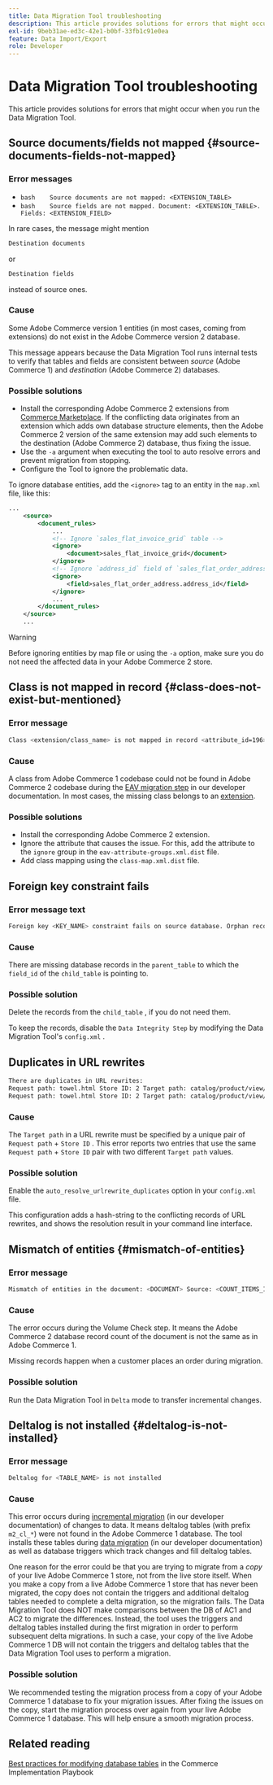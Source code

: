 ```yaml
---
title: Data Migration Tool troubleshooting
description: This article provides solutions for errors that might occur when you run the Data Migration Tool.
exl-id: 9beb31ae-ed3c-42e1-b0bf-33fb1c91e0ea
feature: Data Import/Export
role: Developer
---
```

# Data Migration Tool troubleshooting

This article provides solutions for errors that might occur when you run the Data Migration Tool.

## Source documents/fields not mapped {#source-documents-fields-not-mapped}

### Error messages

* ```bash    Source documents are not mapped: <EXTENSION_TABLE>    ```
* ```bash    Source fields are not mapped. Document: <EXTENSION_TABLE>. Fields: <EXTENSION_FIELD>    ```

In rare cases, the message might mention

```bash
Destination documents
```

or

```bash
Destination fields
```

instead of source ones.

### Cause

Some Adobe Commerce version 1 entities (in most cases, coming from extensions) do not exist in the Adobe Commerce version 2 database.

This message appears because the Data Migration Tool runs internal tests to verify that tables and fields are consistent between *source* (Adobe Commerce 1) and *destination* (Adobe Commerce 2) databases.

### Possible solutions

* Install the corresponding Adobe Commerce 2 extensions from [Commerce Marketplace](https://marketplace.magento.com/).     If the conflicting data originates from an extension which adds own database structure elements, then the Adobe Commerce 2 version of the same extension may add such elements to the destination (Adobe Commerce 2) database, thus fixing the issue.
* Use the `-a` argument when executing the tool to auto resolve errors and prevent migration from stopping.
* Configure the Tool to ignore the problematic data.

To ignore database entities, add the `<ignore>` tag to an entity in the `map.xml` file, like this:

```xml
...
    <source>
        <document_rules>
            ...
            <!-- Ignore `sales_flat_invoice_grid` table -->
            <ignore>
                <document>sales_flat_invoice_grid</document>
            </ignore>
            <!-- Ignore `address_id` field of `sales_flat_order_address` table -->
            <ignore>
                <field>sales_flat_order_address.address_id</field>
            </ignore>
            ...
        </document_rules>
    </source>
    ...
```

>[!WARNING]
>
>Before ignoring entities by map file or using the `-a` option, make sure you do not need the affected data in your Adobe Commerce 2 store.

## Class is not mapped in record {#class-does-not-exist-but-mentioned}

### Error message

```bash
Class <extension/class_name> is not mapped in record <attribute_id=196>
```

### Cause

A class from Adobe Commerce 1 codebase could not be found in Adobe Commerce 2 codebase during the [EAV migration step](https://experienceleague.adobe.com/en/docs/commerce-operations/tools/data-migration/basics/technical-specification) in our developer documentation. In most cases, the missing class belongs to an [extension](https://experienceleague.adobe.com/en/docs/commerce-operations/implementation-playbook/glossary#extension).

### Possible solutions

* Install the corresponding Adobe Commerce 2 extension.
* Ignore the attribute that causes the issue.    For this, add the attribute to the `ignore` group in the `eav-attribute-groups.xml.dist` file.
* Add class mapping using the `class-map.xml.dist` file.

## Foreign key constraint fails

### Error message text

```bash
Foreign key <KEY_NAME> constraint fails on source database. Orphan records id: <id_1>, <id_2> from <child_table>.<field_id> has no referenced records in <parent_table>
```

### Cause

There are missing database records in the `parent_table` to which the `field_id` of the `child_table` is pointing to.

### Possible solution

Delete the records from the `child_table` , if you do not need them.

To keep the records, disable the `Data Integrity Step` by modifying the Data Migration Tool's `config.xml` .

## Duplicates in URL rewrites

```xml
There are duplicates in URL rewrites:
Request path: towel.html Store ID: 2 Target path: catalog/product/view/id/10
Request path: towel.html Store ID: 2 Target path: catalog/product/view/id/12
```

### Cause

The `Target path` in a URL rewrite must be specified by a unique pair of `Request path` + `Store ID` . This error reports two entries that use the same `Request path` + `Store ID` pair with two different `Target path` values.

### Possible solution

Enable the `auto_resolve_urlrewrite_duplicates` option in your `config.xml` file.

This configuration adds a hash-string to the conflicting records of URL rewrites, and shows the resolution result in your command line interface.

## Mismatch of entities {#mismatch-of-entities}

### Error message

```bash
Mismatch of entities in the document: <DOCUMENT> Source: <COUNT_ITEMS_IN_SOURCE_TABLE> Destination: <COUNT_ITEMS_IN_DESTINATION_TABLE>
```

### Cause

The error occurs during the Volume Check step. It means the Adobe Commerce 2 database record count of the document is not the same as in Adobe Commerce 1.

Missing records happen when a customer places an order during migration.

### Possible solution

Run the Data Migration Tool in `Delta` mode to transfer incremental changes.

## Deltalog is not installed {#deltalog-is-not-installed}

### Error message

```bash
Deltalog for <TABLE_NAME> is not installed
```

### Cause

This error occurs during [incremental migration](https://experienceleague.adobe.com/en/docs/commerce-operations/tools/data-migration/migrate-data/delta) (in our developer documentation) of changes to data. It means deltalog tables (with prefix `m2_cl_*`) were not found in the Adobe Commerce 1 database. The tool installs these tables during [data migration](https://experienceleague.adobe.com/en/docs/commerce-operations/tools/data-migration/migrate-data/data) (in our developer documentation) as well as database triggers which track changes and fill deltalog tables.

One reason for the error could be that you are trying to migrate from a *copy* of your live Adobe Commerce 1 store, not from the live store itself. When you make a copy from a live Adobe Commerce 1 store that has never been migrated, the copy does not contain the triggers and additional deltalog tables needed to complete a delta migration, so the migration fails. The Data Migration Tool does NOT make comparisons between the DB of AC1 and AC2 to migrate the differences. Instead, the tool uses the triggers and deltalog tables installed during the first migration in order to perform subsequent delta migrations. In such a case, your copy of the live Adobe Commerce 1 DB will not contain the triggers and deltalog tables that the Data Migration Tool uses to perform a migration.

### Possible solution

We recommended testing the migration process from a copy of your Adobe Commerce 1 database to fix your migration issues. After fixing the issues on the copy, start the migration process over again from your live Adobe Commerce 1 database. This will help ensure a smooth migration process.

## Related reading

[Best practices for modifying database tables](https://experienceleague.adobe.com/en/docs/commerce-operations/implementation-playbook/best-practices/development/modifying-core-and-third-party-tables#why-adobe-recommends-avoiding-modifications) in the Commerce Implementation Playbook

